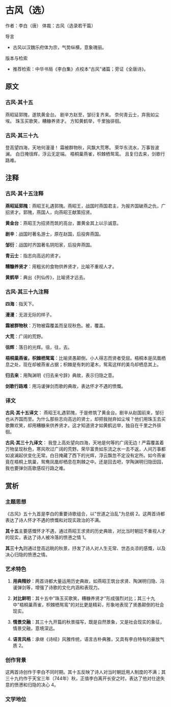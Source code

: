 <!--
 * @Author: ylmzfun ylmzfun@163.com
 * @Date: 2025-10-04 07:38:51
 * @LastEditors: ylmzfun ylmzfun@163.com
 * @LastEditTime: 2025-10-04 07:38:51
 * @FilePath: /Users/ylmzfun/Documents/study/note/poetry/诗词/唐诗/古风（选）.md
 * @Description: 古文辞章汇编 - 传承中华文化经典
-->
# 古风（选）

作者：李白（唐）
体裁：古风（选录若干篇）

导言
- 古风以汉魏乐府体为宗，气势纵横，意象瑰丽。

版本与检索
- 推荐检索：中华书局《李白集》点校本“古风”诸篇；旁证《全唐诗》。

## 原文

### 古风·其十五

燕昭延郭隗，遂筑黄金台。
剧辛方赵至，邹衍复齐来。
奈何青云士，弃我如尘埃。
珠玉买歌笑，糟糠养贤才。
方知黄鹤举，千里独徘徊。

### 古风·其三十九

登高望四海，天地何漫漫！
霜被群物秋，风飘大荒寒。
荣华东流水，万事皆波澜。
白日掩徂辉，浮云无定端。
梧桐巢燕雀，枳棘栖鸳鸾。
且复归去来，剑歌行路难。

## 注释

### 古风·其十五注释

**燕昭延郭隗**：燕昭王礼遇郭隗。燕昭王，战国时燕国君主，为报齐国破燕之仇，广招贤才。郭隗，燕国人，向燕昭王献策招贤。

**黄金台**：燕昭王为招贤而筑的高台，置黄金其上以示诚意。

**剧辛**：战国时著名游士，原在赵国，后投奔燕国。

**邹衍**：战国时齐国著名阴阳家，后投奔燕国。

**青云士**：指志向高远的贤才。

**糟糠养贤才**：用粗劣的食物供养贤才，比喻不重视人才。

**黄鹤举**：典出《列仙传》，比喻贤才远去。

### 古风·其三十九注释

**四海**：指天下。

**漫漫**：无涯无际的样子。

**霜被群物秋**：万物被霜覆盖而呈现秋色。被，覆盖。

**大荒**：广阔的荒野。

**徂辉**：落日的光辉。徂，往，去。

**梧桐巢燕雀，枳棘栖鸳鸾**：比喻贤愚颠倒，小人得志而贤者受屈。梧桐本是凤凰栖息之处，现在却被燕雀占据；枳棘是有刺的灌木，鸳鸾这样的美鸟却栖息其上。

**归去来**：用陶渊明《归去来兮辞》典故，表示归隐之意。

**剑歌行路难**：用冯谖弹剑而歌的典故，表达怀才不遇的愤慨。

### 译文

**古风·其十五译文**：
燕昭王礼遇郭隗，于是修筑了黄金台。剧辛从赵国前来，邹衍也从齐国而至。为什么那些志向高远的贤士，却把我抛弃如尘埃？他们用珠玉去买歌舞欢笑，却用糟糠来供养贤才。这才知道贤才如黄鹤远举，独自在千里之外徘徊。

**古风·其三十九译文**：
我登上高处望向四海，天地是何等的广阔无边！严霜覆盖着万物呈现秋色，寒风吹过广阔的荒野。荣华富贵如东流之水一去不返，人间万事都如波澜起伏变化无常。白日掩藏了西下的光辉，浮云飘忽不定没有定所。如今燕雀竟在梧桐上筑巢，鸳鸯凤凰却栖息在荆棘之中。还是回去吧，学陶渊明归隐田园，我也要弹剑高歌感叹行路之难。

## 赏析

### 主题思想

《古风》五十九首是李白的重要诗歌组合，以"世道之治乱"为总纲 <mcreference link="https://baike.baidu.com/item/古风五十九首/4650696" index="2">2</mcreference>。这两首诗都表达了诗人怀才不遇的愤慨和对现实政治的不满。

**其十五**主要感慨怀才不遇，通过燕昭王求贤的历史典故，对比当时朝廷不重视人才的现实，表达了诗人被冷落的愤懑之情 <mcreference link="https://www.gushiwen.cn/gushiwen_ae6386f9db.aspx" index="1">1</mcreference>。

**其三十九**则通过登高远眺的秋景，抒发了诗人对人生无常、世态炎凉的感慨，以及决心归隐的愤懑之情。

### 艺术特色

1. **用典精妙**：两首诗都大量运用历史典故，如燕昭王筑台求贤、陶渊明归隐、冯谖弹剑等，增强了诗歌的文化内涵和表现力。

2. **对比鲜明**：其十五中"珠玉买歌笑，糟糠养贤才"形成强烈对比；其三十九中"梧桐巢燕雀，枳棘栖鸳鸾"的对比更是精彩，形象地表现了贤愚颠倒的社会现实。

3. **情景交融**：其三十九开篇的秋景描写，既是自然景象，又是社会现实的象征，情景交融，意境深远。

4. **语言风格**：承继《诗经》风雅传统，语言古朴典雅，又具有李白特有的豪放气质 <mcreference link="https://baike.baidu.com/item/古风五十九首/4650696" index="2">2</mcreference>。

### 创作背景

这两首诗创作于李白不同时期。其十五反映了诗人对当时朝廷用人制度的不满；其三十九约作于天宝三年（744年）秋，正值李白离开长安之时，表达了他对仕途失意的愤懑和归隐的决心 <mcreference link="https://m.gushiwen.cn/shiwenv_753174f781ae.aspx" index="4">4</mcreference>。

### 文学地位

